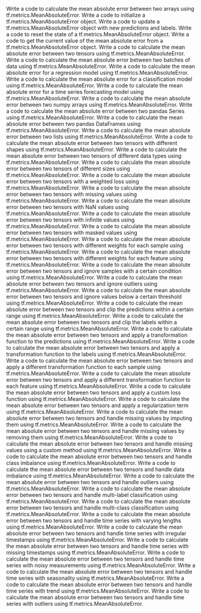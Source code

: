 Write a code to calculate the mean absolute error between two arrays using tf.metrics.MeanAbsoluteError.
Write a code to initialize a tf.metrics.MeanAbsoluteError object.
Write a code to update a tf.metrics.MeanAbsoluteError object with new predictions and labels.
Write a code to reset the state of a tf.metrics.MeanAbsoluteError object.
Write a code to get the current value of the mean absolute error from a tf.metrics.MeanAbsoluteError object.
Write a code to calculate the mean absolute error between two tensors using tf.metrics.MeanAbsoluteError.
Write a code to calculate the mean absolute error between two batches of data using tf.metrics.MeanAbsoluteError.
Write a code to calculate the mean absolute error for a regression model using tf.metrics.MeanAbsoluteError.
Write a code to calculate the mean absolute error for a classification model using tf.metrics.MeanAbsoluteError.
Write a code to calculate the mean absolute error for a time series forecasting model using tf.metrics.MeanAbsoluteError.
Write a code to calculate the mean absolute error between two numpy arrays using tf.metrics.MeanAbsoluteError.
Write a code to calculate the mean absolute error between two pandas Series using tf.metrics.MeanAbsoluteError.
Write a code to calculate the mean absolute error between two pandas DataFrames using tf.metrics.MeanAbsoluteError.
Write a code to calculate the mean absolute error between two lists using tf.metrics.MeanAbsoluteError.
Write a code to calculate the mean absolute error between two tensors with different shapes using tf.metrics.MeanAbsoluteError.
Write a code to calculate the mean absolute error between two tensors of different data types using tf.metrics.MeanAbsoluteError.
Write a code to calculate the mean absolute error between two tensors of different sizes using tf.metrics.MeanAbsoluteError.
Write a code to calculate the mean absolute error between two tensors with a weighted loss using tf.metrics.MeanAbsoluteError.
Write a code to calculate the mean absolute error between two tensors with missing values using tf.metrics.MeanAbsoluteError.
Write a code to calculate the mean absolute error between two tensors with NaN values using tf.metrics.MeanAbsoluteError.
Write a code to calculate the mean absolute error between two tensors with infinite values using tf.metrics.MeanAbsoluteError.
Write a code to calculate the mean absolute error between two tensors with masked values using tf.metrics.MeanAbsoluteError.
Write a code to calculate the mean absolute error between two tensors with different weights for each sample using tf.metrics.MeanAbsoluteError.
Write a code to calculate the mean absolute error between two tensors with different weights for each feature using tf.metrics.MeanAbsoluteError.
Write a code to calculate the mean absolute error between two tensors and ignore samples with a certain condition using tf.metrics.MeanAbsoluteError.
Write a code to calculate the mean absolute error between two tensors and ignore outliers using tf.metrics.MeanAbsoluteError.
Write a code to calculate the mean absolute error between two tensors and ignore values below a certain threshold using tf.metrics.MeanAbsoluteError.
Write a code to calculate the mean absolute error between two tensors and clip the predictions within a certain range using tf.metrics.MeanAbsoluteError.
Write a code to calculate the mean absolute error between two tensors and clip the labels within a certain range using tf.metrics.MeanAbsoluteError.
Write a code to calculate the mean absolute error between two tensors and apply a transformation function to the predictions using tf.metrics.MeanAbsoluteError.
Write a code to calculate the mean absolute error between two tensors and apply a transformation function to the labels using tf.metrics.MeanAbsoluteError.
Write a code to calculate the mean absolute error between two tensors and apply a different transformation function to each sample using tf.metrics.MeanAbsoluteError.
Write a code to calculate the mean absolute error between two tensors and apply a different transformation function to each feature using tf.metrics.MeanAbsoluteError.
Write a code to calculate the mean absolute error between two tensors and apply a custom loss function using tf.metrics.MeanAbsoluteError.
Write a code to calculate the mean absolute error between two tensors and apply a regularization term using tf.metrics.MeanAbsoluteError.
Write a code to calculate the mean absolute error between two tensors and handle missing values by imputing them using tf.metrics.MeanAbsoluteError.
Write a code to calculate the mean absolute error between two tensors and handle missing values by removing them using tf.metrics.MeanAbsoluteError.
Write a code to calculate the mean absolute error between two tensors and handle missing values using a custom method using tf.metrics.MeanAbsoluteError.
Write a code to calculate the mean absolute error between two tensors and handle class imbalance using tf.metrics.MeanAbsoluteError.
Write a code to calculate the mean absolute error between two tensors and handle data imbalance using tf.metrics.MeanAbsoluteError.
Write a code to calculate the mean absolute error between two tensors and handle outliers using tf.metrics.MeanAbsoluteError.
Write a code to calculate the mean absolute error between two tensors and handle multi-label classification using tf.metrics.MeanAbsoluteError.
Write a code to calculate the mean absolute error between two tensors and handle multi-class classification using tf.metrics.MeanAbsoluteError.
Write a code to calculate the mean absolute error between two tensors and handle time series with varying lengths using tf.metrics.MeanAbsoluteError.
Write a code to calculate the mean absolute error between two tensors and handle time series with irregular timestamps using tf.metrics.MeanAbsoluteError.
Write a code to calculate the mean absolute error between two tensors and handle time series with missing timestamps using tf.metrics.MeanAbsoluteError.
Write a code to calculate the mean absolute error between two tensors and handle time series with noisy measurements using tf.metrics.MeanAbsoluteError.
Write a code to calculate the mean absolute error between two tensors and handle time series with seasonality using tf.metrics.MeanAbsoluteError.
Write a code to calculate the mean absolute error between two tensors and handle time series with trend using tf.metrics.MeanAbsoluteError.
Write a code to calculate the mean absolute error between two tensors and handle time series with outliers using tf.metrics.MeanAbsoluteError.